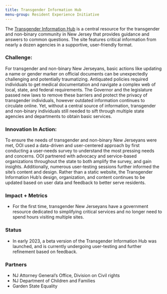 ```yaml
---
title: Transgender Information Hub
menu-group: Resident Experience Initiative
---
```


The [Transgender Information Hub](http://transgender.nj.gov) is a central resource for the transgender and non-binary community in New Jersey that provides guidance and answers to common questions. The site features critical information from nearly a dozen agencies in a supportive, user-friendly format.

### Challenge:
 For transgender and non-binary New Jerseyans, basic actions like updating a name or gender marker on official documents can be unexpectedly challenging and potentially traumatizing. Antiquated policies required individuals to get medical documentation and navigate a complex web of local, state, and federal requirements. The Governor and the legislature passed new laws to remove these barriers and protect the privacy of transgender individuals, however outdated information continues to circulate online. Yet, without a central source of information, transgender and non-binary individuals still needed to sift through multiple state agencies and departments to obtain basic services.

### Innovation In Action:
 To ensure the needs of transgender and non-binary New Jerseyans were met, OOI used a data-driven and user-centered approach by first conducting a user-needs survey to understand the most pressing needs and concerns. OOI partnered with advocacy and service-based organizations throughout the state to both amplify the survey, and gain insights. Additionally, numerous user-testing sessions further informed the site’s content and design. Rather than a static website, the Transgender Information Hub’s design, organization, and content continues to be updated based on user data and feedback to better serve residents.

### Impact + Metrics

- For the first time, transgender New Jerseyans have a government resource dedicated to simplifying critical services and no longer need to spend hours visiting multiple sites.

### Status

- In early 2023, a beta version of the Transgender Information Hub was launched, and is currently undergoing user-testing and further refinement based on feedback.

### Partners

- NJ Attorney General’s Office, Division on Civil rights
- NJ Department of Children and Families
- Garden State Equality
